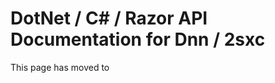 # DotNet / C# / Razor API Documentation for Dnn / 2sxc

This page has moved to [](xref:NetCode.Index)